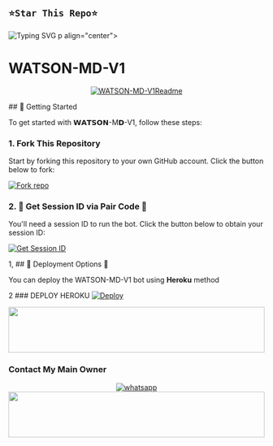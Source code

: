 ## `⭐Star This Repo⭐`




![Typing SVG](https://readme-typing-svg.demolab.com?font=Ribeye&size=50&pause=1000&color=FF0069&center=true&width=970&height=100&lines=*ITS%20𝗪𝗔𝗧𝗦𝗢𝗡-MD-V1*;%20𝗠𝗨𝗟𝗧𝗜-𝗗𝗘𝗩𝗜𝗖𝗘%20𝗪𝗛𝗔𝗧𝗦𝗔𝗣𝗣%20𝗕𝗢𝗧;%20𝗗𝗘𝗩𝗘𝗟𝗢𝗣𝗘𝗗%20𝗕𝗬%20𝗪𝗔𝗧𝗦𝗢𝗡%20𝗫𝗗)
p align="center">

# WATSON-MD-V1

<p align="center">
  <a href="https://github.com/watsonxdboy"><img src="http://readme-typing-svg.herokuapp.com?color=red&center=true&vCenter=true&multiline=false&lines=WATSON-MD-+V1+MultiDevice;Developed+by+watson-xd,;Give+star+and+forks+this+Repo+🌟" alt="WATSON-MD-V1Readme"></a>
</p>
## 🚀 Getting Started

To get started with 𝗪𝗔𝗧𝗦𝗢𝗡-M𝗗-V1, follow these steps:

### 1. Fork This Repository

Start by forking this repository to your own GitHub account. Click the button below to fork:

<a href='https://github.com/watsonxdboy/WATSON-MD-V1/fork' target="_blank"><img alt='Fork repo' src='https://img.shields.io/badge/Fork This Repo-black?style=for-the-badge&logo=git&logoColor=white'/></a>

### 2. 🌟 Get Session ID via Pair Code 🌟

You'll need a session ID to run the bot. Click the button below to obtain your session ID:

<a href='https://pair-web-public.koyeb.app//' target="_blank"><img alt='Get Session ID' src='https://img.shields.io/badge/Click here to get your session id-green?style=for-the-badge&logo=opencv&logoColor=red'/></a>

1, ## 🤩 Deployment Options 🤩

You can deploy the WATSON-MD-V1 bot using **Heroku** method 

2 ### DEPLOY HEROKU
 [![Deploy](https://www.herokucdn.com/deploy/button.svg)](https://heroku.com/deploy?template=https://github.com/watsonxdboy/WATSON-MD-V1)

<img src="https://i.imgur.com/dBaSKWF.gif" height="90" width="100%">

### Contact My Main Owner
 <p align="center">

  <a aria-label="Owner WhatsApp Channel" href="https://wa.me/+263781330745?text=Hey_Watson-xd_🎉" target="_blank">
    <img alt="whatsapp" src="https://img.shields.io/badge/WhatsApp Owner-25D366?style=for-the-badge&logo=whatsapp&logoColor=white" />
  </a>


<img src="https://i.imgur.com/dBaSKWF.gif" height="90" width="100%">

<h2 
  align="center"> 
</h2>
